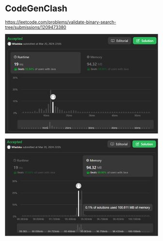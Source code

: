 # CodeGenClash

https://leetcode.com/problems/validate-binary-search-tree/submissions/1209473380

![runtime](./images/leetcodesummary/runtime.png)

![memory](./images/leetcodesummary/memory.png)